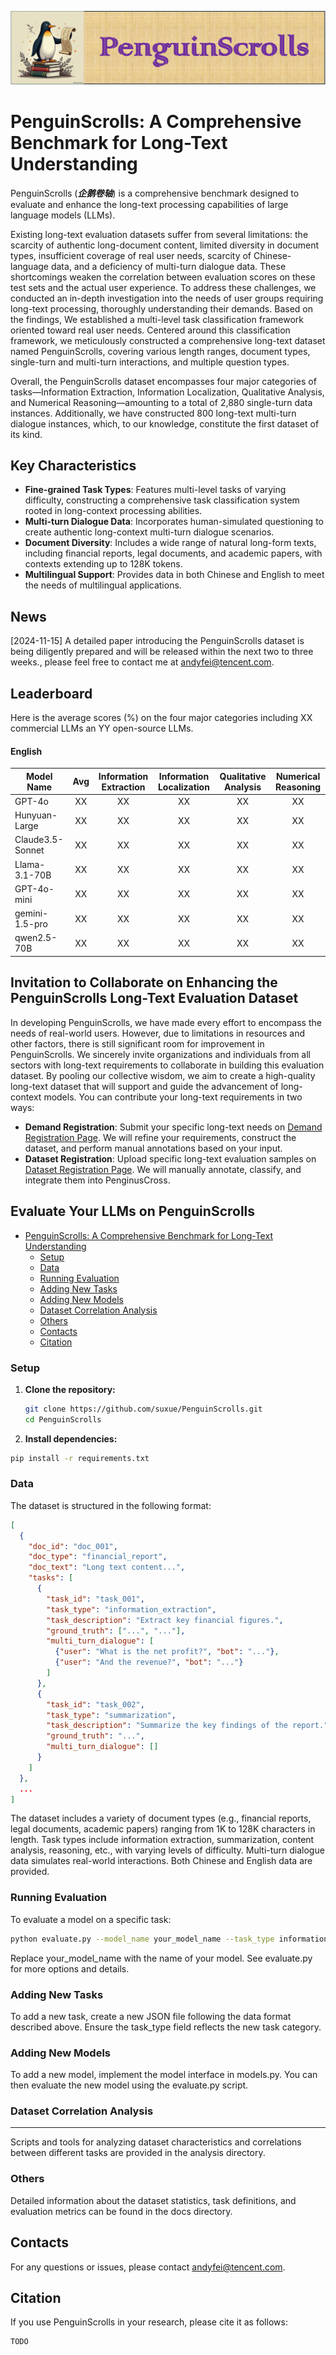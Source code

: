 ![](1.gif)

# PenguinScrolls: A Comprehensive Benchmark for Long-Text Understanding

PenguinScrolls (***企鹅卷轴***) is a comprehensive benchmark designed to evaluate and enhance the long-text processing capabilities of large language models (LLMs).

Existing long-text evaluation datasets suffer from several limitations: the scarcity of authentic long-document content, limited diversity in document types, insufficient coverage of real user needs, scarcity of Chinese-language data, and a deficiency of multi-turn dialogue data. These shortcomings weaken the correlation between evaluation scores on these test sets and the actual user experience. To address these challenges, we conducted an in-depth investigation into the needs of user groups requiring long-text processing, thoroughly understanding their demands. Based on the findings, We established a multi-level task classification framework oriented toward real user needs. Centered around this classification framework, we meticulously constructed a comprehensive long-text dataset named PenguinScrolls, covering various length ranges, document types, single-turn and multi-turn interactions, and multiple question types.

Overall, the PenguinScrolls dataset encompasses four major categories of tasks—Information Extraction, Information Localization, Qualitative Analysis, and Numerical Reasoning—amounting to a total of 2,880 single-turn data instances. Additionally, we have constructed 800 long-text multi-turn dialogue instances, which, to our knowledge, constitute the first dataset of its kind.



## Key Characteristics

* **Fine-grained Task Types**: Features multi-level tasks of varying difficulty, constructing a comprehensive task classification system rooted in long-context processing abilities.
* **Multi-turn Dialogue Data**: Incorporates human-simulated questioning to create authentic long-context multi-turn dialogue scenarios.
* **Document Diversity**: Includes a wide range of natural long-form texts, including financial reports, legal documents, and academic papers, with contexts extending up to 128K tokens.
* **Multilingual Support**: Provides data in both Chinese and English to meet the needs of multilingual applications.

## News
[2024-11-15] A detailed paper introducing the PenguinScrolls dataset is being diligently prepared and will be released within the next two to three weeks., please feel free to contact me at andyfei@tencent.com.

## Leaderboard
Here is the average scores (%) on the four major categories including XX commercial LLMs an YY open-source LLMs.


#### English
|           Model Name        | Avg  | Information Extraction | Information Localization | Qualitative Analysis | Numerical Reasoning |
| ----------------- | :--: | :-----------: | :----------: | :-----------: | :---------------: | 
| GPT-4o | XX | XX | XX | XX | XX |
| Hunyuan-Large | XX | XX | XX | XX | XX |
| Claude3.5-Sonnet | XX | XX | XX | XX | XX |
| Llama-3.1-70B | XX | XX | XX | XX | XX |
| GPT-4o-mini | XX | XX | XX | XX | XX |
| gemini-1.5-pro | XX | XX | XX | XX | XX | 
| qwen2.5-70B | XX | XX | XX | XX | XX | 


## Invitation to Collaborate on Enhancing the PenguinScrolls Long-Text Evaluation Dataset

In developing PenguinScrolls, we have made every effort to encompass the needs of real-world users. However, due to limitations in resources and other factors, there is still significant room for improvement in PenguinScrolls.
We sincerely invite organizations and individuals from all sectors with long-text requirements to collaborate in building this evaluation dataset. By pooling our collective wisdom, we aim to create a high-quality long-text dataset that will support and guide the advancement of long-context models.
You can contribute your long-text requirements in two ways:

* **Demand Registration**: Submit your specific long-text needs on [Demand Registration Page](https://huggingface.co/spaces/long-context/https://huggingface.co/spaces/long-context/数据集登记). We will refine your requirements, construct the dataset, and perform manual annotations based on your input.
* **Dataset Registration**: Upload specific long-text evaluation samples on [Dataset Registration Page](https://huggingface.co/spaces/long-context/数据集登记). We will manually annotate, classify, and integrate them into PenginusCross.




## Evaluate Your LLMs on **PenguinScrolls**

- [PenguinScrolls: A Comprehensive Benchmark for Long-Text Understanding](#penguinscrolls-a-comprehensive-benchmark-for-long-text-understanding)
  - [Setup](#setup)
  - [Data](#data)
  - [Running Evaluation](#running-evaluation)
  - [Adding New Tasks](#adding-new-tasks)
  - [Adding New Models](#adding-new-models)
  - [Dataset Correlation Analysis](#dataset-correlation-analysis)
  - [Others](#others)
  - [Contacts](#contacts)
  - [Citation](#citation)


### Setup

1. **Clone the repository:**
   ```bash
   git clone https://github.com/suxue/PenguinScrolls.git
   cd PenguinScrolls
2. **Install dependencies:**

```bash
pip install -r requirements.txt
```

### Data

The dataset is structured in the following format:

```json
[
  {
    "doc_id": "doc_001",
    "doc_type": "financial_report",
    "doc_text": "Long text content...",
    "tasks": [
      {
        "task_id": "task_001",
        "task_type": "information_extraction",
        "task_description": "Extract key financial figures.",
        "ground_truth": ["...", "..."],
        "multi_turn_dialogue": [
          {"user": "What is the net profit?", "bot": "..."},
          {"user": "And the revenue?", "bot": "..."}
        ]
      },
      {
        "task_id": "task_002",
        "task_type": "summarization",
        "task_description": "Summarize the key findings of the report.",
        "ground_truth": "...",
        "multi_turn_dialogue": []
      }
    ]
  },
  ...
]
```


The dataset includes a variety of document types (e.g., financial reports, legal documents, academic papers) ranging from 1K to 128K characters in length. Task types include information extraction, summarization, content analysis, reasoning, etc., with varying levels of difficulty. Multi-turn dialogue data simulates real-world interactions. Both Chinese and English data are provided.

### Running Evaluation

To evaluate a model on a specific task:

```bash
python evaluate.py --model_name your_model_name --task_type information_extraction
```

Replace your_model_name with the name of your model. See evaluate.py for more options and details.

### Adding New Tasks

To add a new task, create a new JSON file following the data format described above. Ensure the task_type field reflects the new task category.

### Adding New Models

To add a new model, implement the model interface in models.py. You can then evaluate the new model using the evaluate.py script.

### Dataset Correlation Analysis
****
Scripts and tools for analyzing dataset characteristics and correlations between different tasks are provided in the analysis directory.

### Others

Detailed information about the dataset statistics, task definitions, and evaluation metrics can be found in the docs directory.

## Contacts
For any questions or issues, please contact andyfei@tencent.com.

## Citation

If you use PenguinScrolls in your research, please cite it as follows:


```
TODO
```


